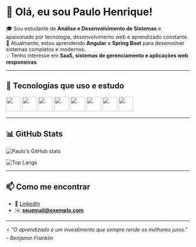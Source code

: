 # 👋 Olá, eu sou Paulo Henrique!

🎓 Sou estudante de **Análise e Desenvolvimento de Sistemas** e apaixonado por tecnologia, desenvolvimento web e aprendizado constante.  
🚀 Atualmente, estou aprendendo **Angular** e **Spring Boot** para desenvolver sistemas completos e modernos.  
💡 Tenho interesse em **SaaS, sistemas de gerenciamento e aplicações web responsivas**.  

---

## 🧰 Tecnologias que uso e estudo
<div>
  <img src="https://cdn.jsdelivr.net/gh/devicons/devicon/icons/java/java-original.svg" width="40" height="40"/> 
  <img src="https://cdn.jsdelivr.net/gh/devicons/devicon/icons/spring/spring-original.svg" width="40" height="40"/> 
  <img src="https://cdn.jsdelivr.net/gh/devicons/devicon/icons/angular/angular-original.svg" width="40" height="40"/> 
  <img src="https://cdn.jsdelivr.net/gh/devicons/devicon/icons/javascript/javascript-original.svg" width="40" height="40"/>
  <img src="https://cdn.jsdelivr.net/gh/devicons/devicon/icons/typescript/typescript-original.svg" width="40" height="40"/>
  <img src="https://cdn.jsdelivr.net/gh/devicons/devicon/icons/html5/html5-original.svg" width="40" height="40"/> 
  <img src="https://cdn.jsdelivr.net/gh/devicons/devicon/icons/css3/css3-original.svg" width="40" height="40"/> 
  <img src="https://cdn.jsdelivr.net/gh/devicons/devicon/icons/mysql/mysql-original.svg" width="40" height="40"/>
</div>

---

## 📊 GitHub Stats
![Paulo's GitHub stats](https://github-readme-stats.vercel.app/api?username=SEU_USUARIO_AQUI&show_icons=true&theme=tokyonight)

![Top Langs](https://github-readme-stats.vercel.app/api/top-langs/?username=SEU_USUARIO_AQUI&layout=compact&theme=tokyonight)

---

## 📫 Como me encontrar
- 💼 [LinkedIn](https://www.linkedin.com/in/SEU-LINKEDIN)
- ✉️ **seuemail@exemplo.com**

---

⭐ *"O aprendizado é um investimento que sempre rende os melhores juros." – Benjamin Franklin*
